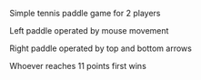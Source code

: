 Simple tennis paddle game for 2 players 

Left paddle operated by mouse movement 

Right paddle operated by top and bottom arrows 

Whoever reaches 11 points first wins 
